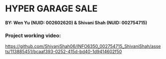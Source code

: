 # HYPER GARAGE SALE

#### BY: Wen Yu (NUID: 002602620) & Shivani Shah (NUID: 002754715)

### Project working video:
https://github.com/ShivaniShah06/INFO6350_002754715_ShivaniShah/assets/113885451/bcaaf393-0252-415d-bd40-1d9414602f50

